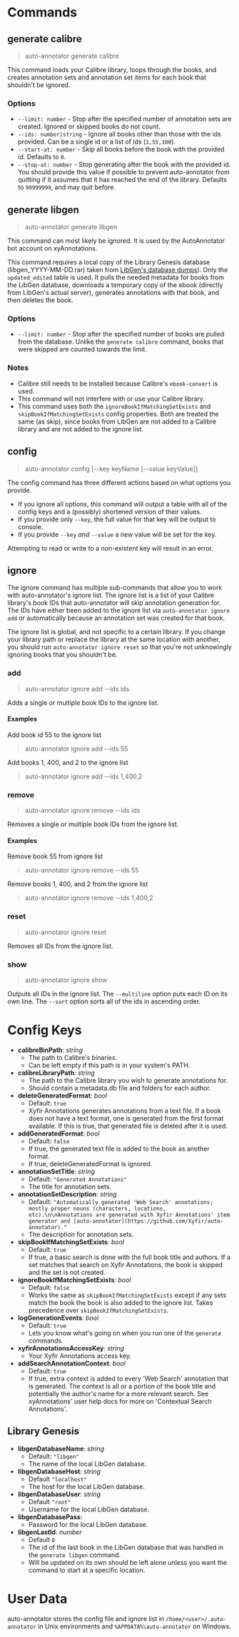 # Commands

## generate calibre

> auto-annotator generate calibre

This command loads your Calibre library, loops through the books, and creates annotation sets and annotation set items for each book that shouldn't be ignored.

### Options

- `--limit: number` - Stop after the specified number of annotation sets are created. Ignored or skipped books do not count.
- `--ids: number|string` - Ignore all books other than those with the ids provided. Can be a single id or a list of ids (`1,55,100`).
- `--start-at: number` - Skip all books before the book with the provided id. Defaults to `0`.
- `--stop-at: number` - Stop generating after the book with the provided id. You should provide this value if possible to prevent auto-annotator from quitting if it assumes that it has reached the end of the library. Defaults to `99999999`, and may quit before.

## generate libgen

> auto-annotator generate libgen

This command can most likely be ignored. It is used by the AutoAnnotator bot account on xyAnnotations.

This command requires a local copy of the Library Genesis database (libgen_YYYY-MM-DD.rar) taken from [LibGen's database dumps](http://gen.lib.rus.ec/dbdumps/)). Only the `updated_edited` table is used. It pulls the needed metadata for books from the LibGen database, downloads a temporary copy of the ebook (directly from LibGen's actual server), generates annotations with that book, and then deletes the book.

### Options

- `--limit: number` - Stop after the specified number of books are pulled from the database. Unlike the `generate calibre` command, books that were skipped are counted towards the limit.

### Notes

- Calibre still needs to be installed because Calibre's `ebook-convert` is used.
- This command will not interfere with or use your Calibre library.
- This command uses both the `ignoreBookIfMatchingSetExists` and `skipBookIfMatchingSetExists` config properties. Both are treated the same (as skip), since books from LibGen are not added to a Calibre library and are not added to the ignore list.

## config

> auto-annotator config [--key keyName [--value keyValue]]

The config command has three different actions based on what options you provide.

- If you ignore all options, this command will output a table with all of the config keys and a (possibly) shortened version of their values.
- If you provide only `--key`, the full value for that key will be output to console.
- If you provide `--key` *and* `--value` a new value will be set for the key.

Attempting to read or write to a non-existent key will result in an error.

## ignore

The ignore command has multiple sub-commands that allow you to work with auto-annotator's ignore list. The ignore list is a list of your Calibre library's book IDs that auto-annotator will skip annotation generation for. The IDs have either been added to the ignore list via `auto-annotator ignore add` or automatically because an annotation set was created for that book.

The ignore list is global, and not specific to a certain library. If you change your library path or replace the library at the same location with another, you should run `auto-annotator ignore reset` so that you're not unknowingly ignoring books that you shouldn't be.

### add

> auto-annotator ignore add --ids ids

Adds a single or multiple book IDs to the ignore list.

#### Examples

Add book id 55 to the ignore list
> auto-annotator ignore add --ids 55

Add books 1, 400, and 2 to the ignore list
> auto-annotator ignore add --ids 1,400,2

### remove

> auto-annotator ignore remove --ids ids

Removes a single or multiple book IDs from the ignore list.

#### Examples

Remove book 55 from ignore list
> auto-annotator ignore remove --ids 55

Remove books 1, 400, and 2 from the ignore list
> auto-annotator ignore remove --ids 1,400,2

### reset

> auto-annotator ignore reset

Removes all IDs from the ignore list.

### show

> auto-annotator ignore show

Outputs all IDs in the ignore list. The `--multiline` option puts each ID on its own line. The `--sort` option sorts all of the ids in ascending order.

# Config Keys

- **calibreBinPath**: *string*
  - The path to Calibre's binaries.
  - Can be left empty if this path is in your system's PATH.
- **calibreLibraryPath**: *string*
  - The path to the Calibre library you wish to generate annotations for.
  - Should contain a metadata.db file and folders for each author.
- **deleteGeneratedFormat**: *bool*
  - Default: `true`
  - Xyfir Annotations generates annotations from a text file. If a book does not have a text format, one is generated from the first format available. If this is true, that generated file is deleted after it is used.
- **addGeneratedFormat**: *bool*
  - Default: `false`
  - If true, the generated text file is added to the book as another format.
  - If true, deleteGeneratedFormat is ignored.
- **annotationSetTitle**: *string*
  - Default: `"Generated Annotations"`
  - The title for annotation sets.
- **annotationSetDescription**: *string*
  - Default: `"Automatically generated 'Web Search' annotations; mostly proper nouns (characters, locations, etc).\n\nAnnotations are generated with Xyfir Annotations' item generator and [auto-annotator](https://github.com/Xyfir/auto-annotator)."`
  - The description for annotation sets.
- **skipBookIfMatchingSetExists**: *bool*
  - Default: `true`
  - If true, a basic search is done with the full book title and authors. If a set matches that search on Xyfir Annotations, the book is skipped and the set is not created.
- **ignoreBookIfMatchingSetExists**: *bool*
  - Default: `false`
  - Works the same as `skipBookIfMatchingSetExists` except if any sets match the book the book is also added to the ignore list. Takes precedence over `skipBookIfMatchingSetExists`.
- **logGenerationEvents**: *bool*
  - Default: `true`
  - Lets you know what's going on when you run one of the `generate` commands.
- **xyfirAnnotationsAccessKey**: *string*
  - Your Xyfir Annotations access key.
- **addSearchAnnotationContext**: *bool*
  - Default: `true`
  - If true, extra context is added to every 'Web Search' annotation that is generated. The context is all or a portion of the book title and potentially the author's name for a more relevant search. See xyAnnotations' user help docs for more on 'Contextual Search Annotations'.

## Library Genesis

- **libgenDatabaseName**: *string*
  - Default: `"libgen"`
  - The name of the local LibGen database.
- **libgenDatabaseHost**: *string*
  - Default `"localhost"`
  - The host for the local LibGen database.
- **libgenDatabaseUser**: *string*
  - Default `"root"`
  - Username for the local LibGen database.
- **libgenDatabasePass**: 
  - Password for the local LibGen database.
- **libgenLastId**: *number*
  - Default `0`
  - The id of the last book in the LibGen database that was handled in the `generate libgen` command.
  - Will be updated on its own should be left alone unless you want the command to start at a specific location.

# User Data

auto-annotator stores the config file and ignore list in `/home/<user>/.auto-annotator` in Unix environments and `%APPDATA%\auto-annotator` on Windows.